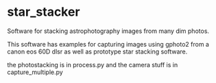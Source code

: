# star_stacker
Software for stacking astrophotography images from many dim photos.

This software has examples for capturing images using gphoto2 from a 
canon eos 60D dlsr as well as prototype star stacking software.

the photostacking is in process.py and the camera stuff is in capture_multiple.py


